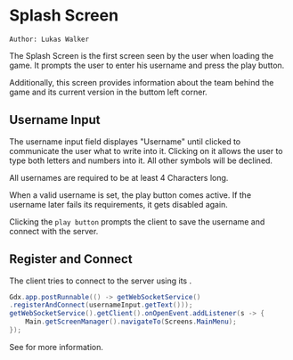 # Splash Screen

`Author: Lukas Walker`

The Splash Screen is the first screen seen by the user when loading the game. It prompts the user to
enter his username and press the play button.

Additionally, this screen provides information about the team behind the game and its current version in the buttom
left corner.

## Username Input

The username input field displayes "Username" until clicked to communicate the user what to write into it.
Clicking on it allows the user to type both letters and numbers into it. All other symbols will be declined.

All usernames are required to be at least 4 Characters long.

When a valid username is set, the play button comes active. If the username later fails its requirements, it gets
disabled again.

Clicking the `play button` prompts the client to save the username and connect with the server.

## Register and Connect

The client tries to connect to the server using its [](Networking.md#websocket-service).

````Java
Gdx.app.postRunnable(() -> getWebSocketService()
.registerAndConnect(usernameInput.getText()));
getWebSocketService().getClient().onOpenEvent.addListener(s -> {
    Main.getScreenManager().navigateTo(Screens.MainMenu);
});
````

See [](Networking.md#auth) for more information.